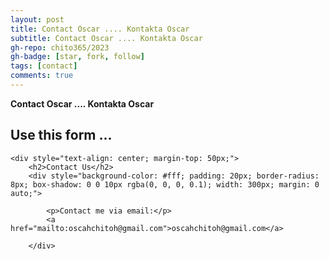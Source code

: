 ```yaml
---
layout: post
title: Contact Oscar .... Kontakta Oscar
subtitle: Contact Oscar .... Kontakta Oscar
gh-repo: chito365/2023
gh-badge: [star, fork, follow]
tags: [contact]
comments: true
---
```



**Contact Oscar .... Kontakta Oscar**

## Use this form ...


    <div style="text-align: center; margin-top: 50px;">
        <h2>Contact Us</h2>
        <div style="background-color: #fff; padding: 20px; border-radius: 8px; box-shadow: 0 0 10px rgba(0, 0, 0, 0.1); width: 300px; margin: 0 auto;">

            <p>Contact me via email:</p>
            <a href="mailto:oscahchitoh@gmail.com">oscahchitoh@gmail.com</a>

        </div>

